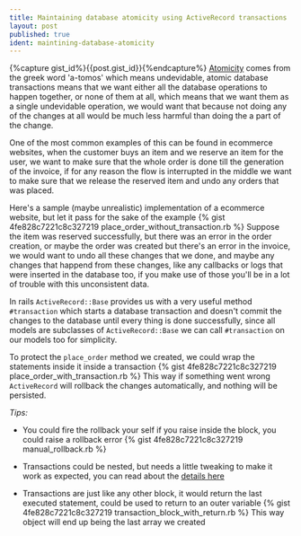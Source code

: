 ```yaml
---
title: Maintaining database atomicity using ActiveRecord transactions
layout: post
published: true
ident: maintining-database-atomicity
---
```

{%capture gist_id%}{{post.gist_id}}{%endcapture%}
[Atomicity][atomicity-wiki] comes from the greek word 'a-tomos' which means
undevidable, atomic database transactions means that we want either all the
database operations to happen together, or none of them at all, which means that
we want them as a single undevidable operation, we would want that because not
doing any of the changes at all would be much less harmful than doing the a
part of the change.
<!-- more -->
One of the most common examples of this can be found in ecommerce websites, when
the customer buys an item and we reserve an item for the user, we want to make
sure that the whole order is done till the generation of the invoice, if for any
reason the flow is interrupted in the middle we want to make sure that we
release the reserved item and undo any orders that was placed.

Here's a sample (maybe unrealistic) implementation of a ecommerce website, but
let it pass for the sake of the example
{% gist 4fe828c7221c8c327219 place_order_without_transaction.rb %}
Suppose the item was reserved successfully, but there was an error in the order
creation, or maybe the order was created but there's an error in the invoice, we
would want to undo all these changes that we done, and maybe any changes that
happend from these changes, like any callbacks or logs that were inserted in the
database too, if you make use of those you'll be in a lot of trouble with this
unconsistent data.

In rails `ActiveRecord::Base` provides us with a very useful method
`#transaction` which starts a database transaction and doesn't commit the
changes to the database until every thing is done successfully, since all models
are subclasses of `ActiveRecord::Base` we can call `#transaction` on our models
too for simplicity.

To protect the `place_order` method we created, we could wrap the statements
inside it inside a transaction
{% gist 4fe828c7221c8c327219 place_order_with_transaction.rb %}
This way if something went wrong `ActiveRecord` will rollback the changes
automatically, and nothing will be persisted.

*Tips:*

  - You could fire the rollback your self if you raise inside the block, you
    could raise a rollback error
    {% gist 4fe828c7221c8c327219 manual_rollback.rb %}


  - Transactions could be nested, but needs a little tweaking to make it work as
    expected, you can read about the [details here][nested-transactions]

  - Transactions are just like any other block, it would return the last executed
    statement, could be used to return to an outer variable
      {% gist 4fe828c7221c8c327219 transaction_block_with_return.rb %}
    This way object will end up being the last array we created



[atomicity-wiki]: https://en.wikipedia.org/wiki/Atomicity_%28database_systems%29
[nested-transactions]: http://api.rubyonrails.org/classes/ActiveRecord/Transactions/ClassMethods.html
